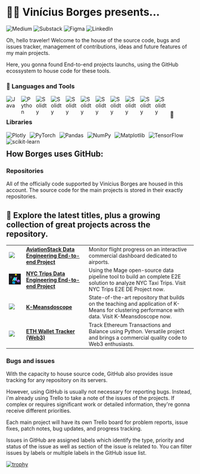 # 🧙‍♂️ Vinícius Borges presents...

![Medium](https://img.shields.io/badge/Medium-12100E?style=for-the-badge&logo=medium&logoColor=white) ![Substack](https://img.shields.io/badge/Substack-%23006f5c.svg?style=for-the-badge&logo=substack&logoColor=FF6719) ![Figma](https://img.shields.io/badge/figma-%23F24E1E.svg?style=for-the-badge&logo=figma&logoColor=white) ![LinkedIn](https://img.shields.io/badge/linkedin-%230077B5.svg?style=for-the-badge&logo=linkedin&logoColor=white)

Oh, hello traveler! Welcome to the house of the source code, bugs and issues tracker, management of contributions, ideas and future features of my main projects.

Here, you gonna found End-to-end projects launchs, using the GitHub ecossystem to house code for these tools.

### 🧰 Languages and Tools

<img align="left" alt="Java" width="30px" style="padding-right:10px;" src="https://cdn.jsdelivr.net/gh/devicons/devicon/icons/java/java-original.svg" />
<img align="left" alt="Python" width="30px" style="padding-right:10px;" src="https://cdn.jsdelivr.net/gh/devicons/devicon/icons/python/python-plain.svg" />
<img align="left" alt="Solidty" width="30px" style="padding-right:10px;" src="https://cdn.jsdelivr.net/gh/devicons/devicon@latest/icons/solidity/solidity-plain.svg" />
<img align="left" alt="Solidty" width="30px" style="padding-right:10px;" src="https://cdn.jsdelivr.net/gh/devicons/devicon@latest/icons/apacheairflow/apacheairflow-original.svg" />
<img align="left" alt="Solidty" width="30px" style="padding-right:10px;" src="https://cdn.jsdelivr.net/gh/devicons/devicon@latest/icons/microsoftsqlserver/microsoftsqlserver-original.svg" />
<img align="left" alt="Solidty" width="30px" style="padding-right:10px;" src="https://cdn.jsdelivr.net/gh/devicons/devicon@latest/icons/mysql/mysql-original.svg" />
<img align="left" alt="Solidty" width="30px" style="padding-right:10px;" src="https://cdn.jsdelivr.net/gh/devicons/devicon@latest/icons/sqlite/sqlite-original.svg" />
<img align="left" alt="Solidty" width="30px" style="padding-right:10px;" src="https://cdn.jsdelivr.net/gh/devicons/devicon@latest/icons/postgresql/postgresql-original.svg" />
<img align="left" alt="Solidty" width="30px" style="padding-right:10px;" src="https://cdn.jsdelivr.net/gh/devicons/devicon@latest/icons/googlecloud/googlecloud-original.svg" />
<img align="left" alt="Solidty" width="30px" style="padding-right:10px;" src="https://cdn.jsdelivr.net/gh/devicons/devicon@latest/icons/amazonwebservices/amazonwebservices-original-wordmark.svg" />
<img align="left" alt="Solidty" width="30px" style="padding-right:10px;" src="https://cdn.jsdelivr.net/gh/devicons/devicon@latest/icons/figma/figma-original.svg" />
<br />

### 📖 Libraries

<img align="left" alt="Plotly" style="padding-right:10px;" src="https://img.shields.io/badge/Plotly-%233F4F75.svg?style=for-the-badge&logo=plotly&logoColor=white" />
<img align="left" alt="PyTorch" style="padding-right:10px;" src="https://img.shields.io/badge/PyTorch-%23EE4C2C.svg?style=for-the-badge&logo=PyTorch&logoColor=white" />
<img align="left" alt="Pandas" style="padding-right:10px;" src="https://img.shields.io/badge/pandas-%23150458.svg?style=for-the-badge&logo=pandas&logoColor=white" />
<img align="left" alt="NumPy"  style="padding-right:10px;" src="https://img.shields.io/badge/numpy-%23013243.svg?style=for-the-badge&logo=numpy&logoColor=white" />
<img align="left" alt="Matplotlib" style="padding-right:10px;" src="https://img.shields.io/badge/Matplotlib-%23ffffff.svg?style=for-the-badge&logo=Matplotlib&logoColor=black" />
<img align="left" alt="TensorFlow" style="padding-right:10px;" src="https://img.shields.io/badge/TensorFlow-%23FF6F00.svg?style=for-the-badge&logo=TensorFlow&logoColor=white" />
<img align="left" alt="scikit-learn" style="padding-right:10px;" src="https://img.shields.io/badge/scikit--learn-%23F7931E.svg?style=for-the-badge&logo=scikit-learn&logoColor=white" />
<br />

## How Borges uses GitHub:

### Repositories
  
All of the officially code supported by Vinícius Borges are housed in this account. The source code for the main projects is stored in their exactly repositories.


## 🔮 Explore the latest titles, plus a growing collection of great projects across the repository.

|   |   |   |
| --- | --- | --- |
|         <img src="https://panoramaaviation.com/wp-content/uploads/2018/04/cropped-Panorama-Favicon-1.png" width="100" /> | <b>[AviationStack Data Engineering End-to-end Project](https://github.com/vinifborgess/aviationstack)</b> | Monitor flight progress on an interactive commercial dashboard dedicated to airports. |
|         <img src="https://raw.githubusercontent.com/mage-ai/assets/main/logo/mage-blocks-tele.gif" width="100" /> | <b>[NYC Trips Data Engineering End-to-end Project](https://github.com/vinifborgess/de-trips)</b> | Using the Mage open-source data pipeline tool to build an complete E2E solution to analyze NYC Taxi Trips. Visit NYC Trips E2E DE Project now. |
|         <img src="https://media.licdn.com/dms/image/C4E12AQFi02VLo8C4Kw/article-inline_image-shrink_400_744/0/1595169778985?e=1726704000&v=beta&t=XNqusOj9KO8oBDfBmZ1JP55Sn3fn-PE8JrRe0FvVw54" width="100" /> | <b>[K-Meansdoscope](https://github.com/vinifborgess/kmeansdoscope)</b> | State-of-the-art repository that builds on the teaching and application of K-Means for clustering performance with data. Visit K-Meansdoscope now. |
|         <img src="https://static.vecteezy.com/system/resources/previews/010/842/435/original/3d-illustration-ethereum-logo-png.png" width="100" /> | <b>[ETH Wallet Tracker (Web3)](https://github.com/vinifborgess/eth-tx-tracker)</b> | Track Ethereum Transactions and Balance using Python. Versatile project and brings a commercial quality code to Web3 enthusiasts. |


### Bugs and issues

With the capacity to house source code, GitHub also provides issue tracking for any repository on its servers. 

However, using GitHub is usually not necessary for reporting bugs. Instead, i'm already using Trello to take a note of the issues of the projects. If complex or requires significant work or detailed information, they're gonna receive different priorities.

Each main project will have its own Trello board for problem reports, issue fixes, patch notes, bug updates, and progress tracking.

Issues in GitHub are assigned labels which identify the type, priority and status of the issue as well as section of the issue is related to. You can filter issues by labels or multiple labels in the GitHub issue list.

[![trophy](https://github-profile-trophy.vercel.app/?username=vinifborgess&theme=algolia)](https://github.com/vinifborgess/github-profile-trophy)
